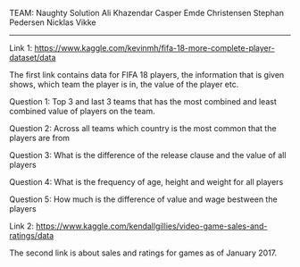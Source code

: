 TEAM: Naughty Solution                Ali Khazendar
                                      Casper Emde Christensen
                                      Stephan Pedersen
                                      Nicklas Vikke
                                      
---------------------------------------------------------------------------------------------

Link 1: https://www.kaggle.com/kevinmh/fifa-18-more-complete-player-dataset/data

The first link contains data for FIFA 18 players, the information that is given shows,
which team the player is in, the value of the player etc.

Question 1:
  Top 3 and last 3 teams that has the most combined and least combined value of players on the team.
  
Question 2:
  Across all teams which country is the most common that the players are from

Question 3:
  What is the difference of the release clause and the value of all players
  
Question 4:
  What is the frequency of age, height and weight for all players
  
Question 5: 
  How much is the difference of value and wage bestween the players

Link 2: https://www.kaggle.com/kendallgillies/video-game-sales-and-ratings/data

The second link is about sales and ratings for games as of January 2017. 
